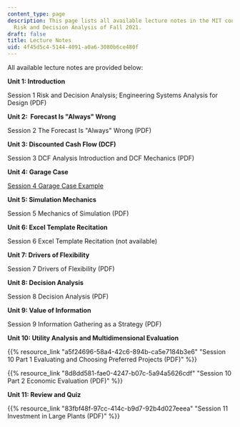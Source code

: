 ```yaml
---
content_type: page
description: This page lists all available lecture notes in the MIT course IDS.333
  Risk and Decision Analysis of Fall 2021.
draft: false
title: Lecture Notes
uid: 4f45d5c4-5144-4091-a0a6-3080b6ce480f
---
```

All available lecture notes are provided below:

**Unit 1: Introduction**

Session 1 Risk and Decision Analysis; Engineering Systems Analysis for Design (PDF)

**Unit 2:  Forecast Is "Always" Wrong**

Session 2 The Forecast Is "Always" Wrong (PDF)

**Unit 3: Discounted Cash Flow (DCF)**

Session 3 DCF Analysis Introduction and DCF Mechanics (PDF)

**Unit 4: Garage Case**

[Session 4 Garage Case Example](https://web.mit.edu/deweck/Public/Alstom/deNeufville_et_al_2006.pdf)

**Unit 5: Simulation Mechanics**

Session 5 Mechanics of Simulation (PDF)

**Unit 6: Excel Template Recitation**

Session 6 Excel Template Recitation (not available)

**Unit 7: Drivers of Flexibility**

Session 7 Drivers of Flexibility (PDF)

**Unit 8: Decision Analysis**

Session 8 Decision Analysis (PDF)

**Unit 9: Value of Information** 

Session 9 Information Gathering as a Strategy (PDF)

**Unit 10: Utility Analysis and Multidimensional Evaluation**

{{% resource_link "a5f24696-58a4-42c6-894b-ca5e7184b3e6" "Session 10 Part 1 Evaluating and Choosing Preferred Projects (PDF)" %}}

{{% resource_link "8d8dd581-fae0-4247-b07c-5a94a5626cdf" "Session 10 Part 2 Economic Evaluation (PDF)" %}}

**Unit 11: Review and Quiz**

{{% resource_link "83fbf48f-97cc-414c-b9d7-92b4d027eeea" "Session 11 Investment in Large Plants (PDF)" %}}